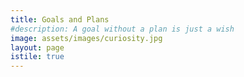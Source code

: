 ```yaml
---
title: Goals and Plans
#description: A goal without a plan is just a wish
image: assets/images/curiosity.jpg
layout: page
istile: true
---
```


